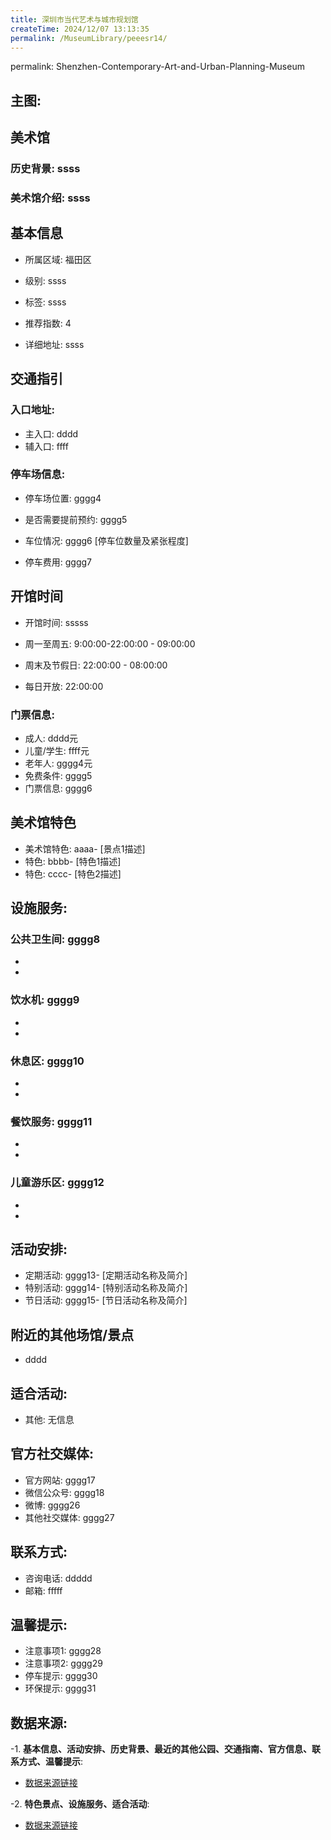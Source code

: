 ```yaml
---
title: 深圳市当代艺术与城市规划馆
createTime: 2024/12/07 13:13:35
permalink: /MuseumLibrary/peeesr14/
---
```

permalink: Shenzhen-Contemporary-Art-and-Urban-Planning-Museum
## 主图:
<ImageCard
image="https://www.szartm.com/open/images/gkbg.png"
title= "深圳市当代艺术与城市规划馆"
description= "ssss"
date="2024/12/07"
href="/"
author="sunshang-hl"
/>
## 美术馆
### 历史背景: ssss
### 美术馆介绍: ssss
## 基本信息

- 所属区域: 福田区

- 级别: ssss

- 标签: ssss

- 推荐指数: 4

- 详细地址: ssss

## 交通指引

### 入口地址:
- 主入口: dddd
- 辅入口: ffff
### 停车场信息:
- 停车场位置: gggg4

- 是否需要提前预约: gggg5

- 车位情况: gggg6 [停车位数量及紧张程度]

- 停车费用: gggg7

## 开馆时间
- 开馆时间: sssss

- 周一至周五: 9:00:00-22:00:00 - 09:00:00
- 周末及节假日: 22:00:00 - 08:00:00
- 每日开放: 22:00:00

### 门票信息:
- 成人: dddd元
- 儿童/学生: ffff元
- 老年人: gggg4元
- 免费条件: gggg5
- 门票信息: gggg6
## 美术馆特色
- 美术馆特色: aaaa- [景点1描述]
- 特色: bbbb- [特色1描述]
- 特色: cccc- [特色2描述]
## 设施服务:
### 公共卫生间: gggg8
- 
- 
### 饮水机: gggg9
- 
- 
### 休息区: gggg10
- 
- 
### 餐饮服务: gggg11
- 
- 
### 儿童游乐区: gggg12
- 
- 
## 活动安排:
- 定期活动: gggg13- [定期活动名称及简介]
- 特别活动: gggg14- [特别活动名称及简介]
- 节日活动: gggg15- [节日活动名称及简介]
## 附近的其他场馆/景点
- dddd

## 适合活动:
- 其他: 无信息

## 官方社交媒体:
- 官方网站: gggg17
- 微信公众号: gggg18
- 微博: gggg26
- 其他社交媒体: gggg27

## 联系方式:
- 咨询电话: ddddd 
- 邮箱: fffff

## 温馨提示:
- 注意事项1: gggg28
- 注意事项2: gggg29
- 停车提示: gggg30
- 环保提示: gggg31

## 数据来源:
-1. **基本信息、活动安排、历史背景、最近的其他公园、交通指南、官方信息、联系方式、温馨提示**:
- [数据来源链接](http://wtl.sz.gov.cn/ggfw/whl/msgylb/index.html)

-2. **特色景点、设施服务、适合活动**:
- [数据来源链接](http://wtl.sz.gov.cn/ggfw/whl/msgylb/index.html)

